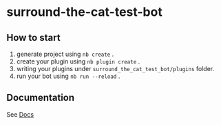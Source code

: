 # surround-the-cat-test-bot

## How to start

1. generate project using `nb create` .
2. create your plugin using `nb plugin create` .
3. writing your plugins under `surround_the_cat_test_bot/plugins` folder.
4. run your bot using `nb run --reload` .

## Documentation

See [Docs](https://nonebot.dev/)
